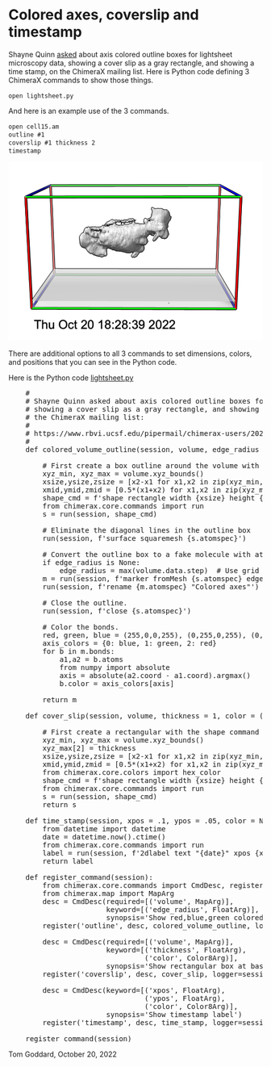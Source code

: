 # Colored axes, coverslip and timestamp

Shayne Quinn [asked](https://www.rbvi.ucsf.edu/pipermail/chimerax-users/2022-October/004467.html) about axis colored outline boxes for lightsheet microscopy data, showing a cover slip as a gray rectangle, and showing a time stamp, on the ChimeraX mailing list.  Here is Python code defining 3 ChimeraX commands to show those things.

    open lightsheet.py

And here is an example use of the 3 commands.

    open cell15.am
    outline #1
    coverslip #1 thickness 2
    timestamp

<a href="lightsheet.png"><img src="lightsheet.png" width="600"></a>

There are additional options to all 3 commands to set dimensions, colors, and positions that you can see in the Python code.

Here is the Python code [lightsheet.py](lightsheet.py)

<pre>
    #
    # Shayne Quinn asked about axis colored outline boxes for lightsheet data,
    # showing a cover slip as a gray rectangle, and showing a time stamp, on
    # the ChimeraX mailing list:
    #
    # https://www.rbvi.ucsf.edu/pipermail/chimerax-users/2022-October/004467.html
    #
    def colored_volume_outline(session, volume, edge_radius = None):

        # First create a box outline around the volume with the shape command.
        xyz_min, xyz_max = volume.xyz_bounds()
        xsize,ysize,zsize = [x2-x1 for x1,x2 in zip(xyz_min, xyz_max)]
        xmid,ymid,zmid = [0.5*(x1+x2) for x1,x2 in zip(xyz_min, xyz_max)]
        shape_cmd = f'shape rectangle width {xsize} height {ysize} slab {zsize} center {xmid},{ymid},{zmid} widthdivisions 1 heightdivisions 1 mesh true'
        from chimerax.core.commands import run
        s = run(session, shape_cmd)

        # Eliminate the diagonal lines in the outline box
        run(session, f'surface squaremesh {s.atomspec}')

        # Convert the outline box to a fake molecule with atoms and bonds.
        if edge_radius is None:
            edge_radius = max(volume.data.step)  # Use grid spacing for edge radius.
        m = run(session, f'marker fromMesh {s.atomspec} edgeRadius {edge_radius}')
        run(session, f'rename {m.atomspec} "Colored axes"')

        # Close the outline.
        run(session, f'close {s.atomspec}')

        # Color the bonds.
        red, green, blue = (255,0,0,255), (0,255,0,255), (0,0,255,255) # RGBA values
        axis_colors = {0: blue, 1: green, 2: red}
        for b in m.bonds:
            a1,a2 = b.atoms
            from numpy import absolute
            axis = absolute(a2.coord - a1.coord).argmax()
            b.color = axis_colors[axis]

        return m

    def cover_slip(session, volume, thickness = 1, color = (180,180,180,80)):

        # First create a rectangular with the shape command near the z=0 face of the volume.
        xyz_min, xyz_max = volume.xyz_bounds()
        xyz_max[2] = thickness
        xsize,ysize,zsize = [x2-x1 for x1,x2 in zip(xyz_min, xyz_max)]
        xmid,ymid,zmid = [0.5*(x1+x2) for x1,x2 in zip(xyz_min, xyz_max)]
        from chimerax.core.colors import hex_color
        shape_cmd = f'shape rectangle width {xsize} height {ysize} slab {zsize} center {xmid},{ymid},{zmid} color {hex_color(color)} name coverslip'
        from chimerax.core.commands import run
        s = run(session, shape_cmd)
        return s

    def time_stamp(session, xpos = .1, ypos = .05, color = None):
        from datetime import datetime
        date = datetime.now().ctime()
        from chimerax.core.commands import run
        label = run(session, f'2dlabel text "{date}" xpos {xpos} ypos {ypos}')
        return label

    def register_command(session):
        from chimerax.core.commands import CmdDesc, register, FloatArg, Color8Arg
        from chimerax.map import MapArg
        desc = CmdDesc(required=[('volume', MapArg)],
                       keyword=[('edge_radius', FloatArg)],
                       synopsis='Show red,blue,green colored volume outline box')
        register('outline', desc, colored_volume_outline, logger=session.logger)

        desc = CmdDesc(required=[('volume', MapArg)],
                       keyword=[('thickness', FloatArg),
                                ('color', Color8Arg)],
                       synopsis='Show rectangular box at base of map')
        register('coverslip', desc, cover_slip, logger=session.logger)

        desc = CmdDesc(keyword=[('xpos', FloatArg),
                                ('ypos', FloatArg),
                                ('color', Color8Arg)],
                       synopsis='Show timestamp label')
        register('timestamp', desc, time_stamp, logger=session.logger)

    register_command(session)
</pre>

Tom Goddard, October 20, 2022
